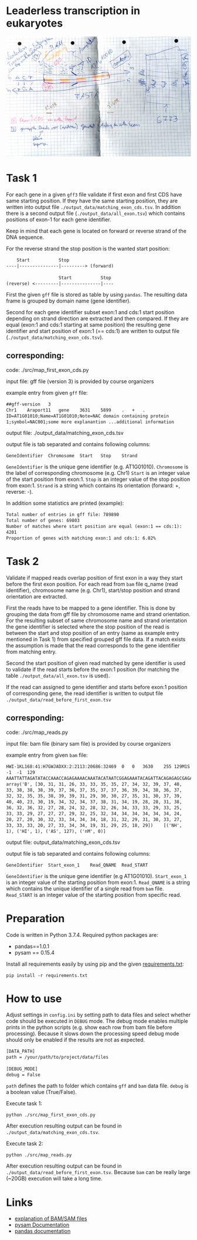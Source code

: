 # Leaderless transcription in eukaryotes
![Overview](./overview.jpg)



# Task 1
For each gene in a given `gff3` file validate if first exon and first CDS have same starting position.
If they have the same starting position, they are written into output file `./output_data/matching_exon_cds.tsv`.
In addition there is a second output file (`./output_data/all_exon.tsv`) which contains positions of exon-1 for each gene identifier.

Keep in mind that each gene is located on forward or reverse strand of the DNA sequence.

For the reverse strand the stop position is the wanted start position:

```text
    Start           Stop
----|---------------|---------> (forward)

                    Start           Stop
(reverse) <---------|---------------|----
```

First the given `gff` file is stored as table by using `pandas`. The resulting data frame is grouped by domain name (gene identifier).

Second for each gene identifier subset exon:1 and cds:1 start position depending on strand direction are extracted and then compared.
If they are equal (exon:1 and cds:1 starting at same position) the resulting gene identifier and start position of exon:1 (== cds:1) are written to output file (`./output_data/matching_exon_cds.tsv`).


## corresponding:
code: ./src/map_first_exon_cds.py

input file: gff file (version 3) is provided by course organizers

example entry from given `gff` file:
```text
##gff-version   3
Chr1	Araport11	gene	3631	5899	.	+	.	ID=AT1G01010;Name=AT1G01010;Note=NAC domain containing protein 1;symbol=NAC001;some more explanantion ...additional information
```

output file: ./output_data/matching_exon_cds.tsv

output file is tab separated and contains following columns:
```text
GeneIdentifier	Chromosome	Start	Stop	Strand
```
`GeneIdentifier` is the unique gene identifier (e.g. AT1G01010).
`Chromosome` is the label of corresponding chromosome (e.g. Chr1)
`Start` is an integer value of the start position from exon:1.
`Stop` is an integer value of the stop position from exon:1.
`Strand` is a string which contains its orientation (forward: +, reverse: -).

In addition some statistics are printed (example):
```text
Total number of entries in gff file: 789890
Total number of genes: 69803
Number of matches where start position are equal (exon:1 == cds:1): 4201
Proportion of genes with matching exon:1 and cds:1: 6.02%
```

# Task 2
Validate if mapped reads overlap position of first exon in a way they start before the first exon position.
For each read from `bam` file q_name (read identifier), chromosome name (e.g. Chr1), start/stop position and strand orientation are extracted.

First the reads have to be mapped to a gene identifier. This is done by grouping the data from gff file by chromosome name and strand orientation.
For the resulting subset of same chromosome name and strand orientation the gene identifier is selected where the stop position of the read is between
the start and stop position of an entry (same as example entry mentioned in Task 1) from specified grouped gff file data.
If a match exists the assumption is made that the read corresponds to the gene identifier from matching entry.

Second the start position of given read matched by gene identifier is used to validate if the read starts before the exon:1 position (for matching the table `./output_data/all_exon.tsv` is used).

If the read can assigned to gene identifier and starts before exon:1 position of corresponding gene, the read identifier is written to output file `./output_data/read_before_first_exon.tsv`
## corresponding:
code: ./src/map_reads.py

input file: bam file (binary sam file) is provided by course organizers

example entry from given `bam` file:
```text
HWI-1KL168:41:H7GWJADXX:2:2113:20686:32469	0	0	3630	255	129M1S	-1	-1	129	AAATTATTAGATATACCAAACCAGAGAAAACAAATACATAATCGGAGAAATACAGATTACAGAGAGCGAGAGAGATCGACGGCGAAGCTCTTTACCCGGAAACCATTGAAATCGGACGGTTTAGTGAAAN	array('B', [30, 31, 31, 26, 33, 33, 35, 35, 27, 34, 32, 39, 37, 40, 33, 38, 38, 38, 39, 37, 36, 37, 35, 37, 37, 36, 39, 34, 38, 36, 37, 32, 32, 35, 35, 38, 39, 39, 31, 29, 30, 30, 27, 35, 31, 30, 37, 39, 40, 40, 23, 30, 19, 34, 32, 34, 37, 38, 31, 34, 19, 28, 28, 31, 38, 36, 32, 36, 32, 27, 28, 24, 32, 28, 32, 26, 34, 33, 33, 29, 33, 25, 33, 33, 29, 27, 27, 27, 29, 32, 25, 32, 34, 34, 34, 34, 34, 34, 24, 20, 27, 20, 30, 32, 33, 34, 34, 34, 18, 31, 32, 29, 31, 30, 33, 27, 33, 33, 33, 20, 27, 33, 34, 34, 19, 31, 29, 25, 18, 29])	[('NH', 1), ('HI', 1), ('AS', 127), ('nM', 0)]
```

output file: output_data/matching_exon_cds.tsv

output file is tab separated and contains following columns:
```text
GeneIdentifier  Start_exon_1    Read_QNAME  Read_START
```
`GeneIdentifier` is the unique gene identifier (e.g AT1G01010).
`Start_exon_1` is an integer value of the starting position from exon:1.
`Read_QNAME` is a string which contains the unique identifier of a single read from `bam` file.
`Read_START` is an integer value of the starting position from specific read.

# Preparation
Code is written in Python 3.7.4. Required python packages are:
* pandas==1.0.1
* pysam == 0.15.4

Install all requirements easily by using pip and the given [requirements.txt](./requirements.txt):
```shell script
pip install -r requirements.txt
```

# How to use
Adjust settings in `config.ini` by setting path to data files and select whether code should be executed in `DEBUG` mode.
The debug mode enables multiple prints in the python scripts (e.g. show each row from bam file before processing).
Because it slows down the processing speed debug mode should only be enabled if the results are not as expected.
```text
[DATA_PATH]
path = /your/path/to/project/data/files

[DEBUG_MODE]
debug = False
```
`path` defines the path to folder which contains `gff` and `bam` data file.
`debug` is a boolean value (True/False).


Execute task 1:
```shell_script
python ./src/map_first_exon_cds.py
```
After execution resulting output can be found in `./output_data/matching_exon_cds.tsv`.

Execute task 2:
```shell_script
python ./src/map_reads.py
```
After execution resulting output can be found in `./output_data/read_before_first_exon.tsv`.
Because `bam` can be really large (~20GB) execution will take a long time.

# Links
* [explanation of BAM/SAM files](https://samtools.github.io/hts-specs/SAMv1.pdf)
* [pysam Documentation](https://pysam.readthedocs.io/en/latest/index.html)
* [pandas documentation](https://pandas.pydata.org/pandas-docs/stable/user_guide/index.html#user-guide)